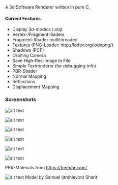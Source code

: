 A 3d Software Renderer written in pure C.

#### Current Features
- Display 3d-models (.obj)
- Vertex-/Fragment-Saders
- Fragment-Shader multithreaded
- Textures (PNG-Loader: http://lodev.org/lodepng/)
- Shadows (PCF)
- Orbiting Camera
- Save High-Res-Image to File
- Simple Textrenderer (for debugging-info)
- PBR-Shader
- Normal Mapping
- Reflections
- Displacement Mapping



### Screenshots
![alt text](https://i.imgur.com/Uss4z6Y.png)

![alt text](https://i.imgur.com/D8i1sVw.png)

![alt text](https://i.imgur.com/5XVOta2.png)

![alt text](https://i.imgur.com/nVXmJb4.png)

![alt text](https://i.imgur.com/9SLfKXs.png)

![alt text](https://i.imgur.com/BrkO7cU.png)

PBR-Materials from https://freepbr.com/


![alt text](https://i.imgur.com/njZZLeP.png)
Model by Samuel (arshlevon) Sharit
